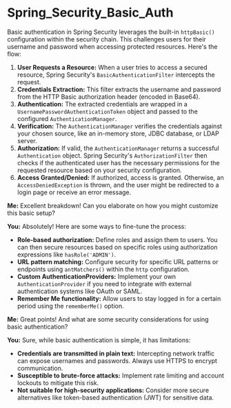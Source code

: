 # Spring_Security_Basic_Auth
Basic authentication in Spring Security leverages the built-in `httpBasic()` configuration within the security chain. This challenges users for their username and password when accessing protected resources. Here's the flow:

1. **User Requests a Resource:** When a user tries to access a secured resource, Spring Security's `BasicAuthenticationFilter` intercepts the request.
2. **Credentials Extraction:** This filter extracts the username and password from the HTTP Basic authorization header (encoded in Base64).
3. **Authentication:** The extracted credentials are wrapped in a `UsernamePasswordAuthenticationToken` object and passed to the configured `AuthenticationManager`.
4. **Verification:** The `AuthenticationManager` verifies the credentials against your chosen source, like an in-memory store, JDBC database, or LDAP server.
5. **Authorization:** If valid, the `AuthenticationManager` returns a successful `Authentication` object. Spring Security's `AuthorizationFilter` then checks if the authenticated user has the necessary permissions for the requested resource based on your security configuration.
6. **Access Granted/Denied:** If authorized, access is granted. Otherwise, an `AccessDeniedException` is thrown, and the user might be redirected to a login page or receive an error message.

**Me:** Excellent breakdown! Can you elaborate on how you might customize this basic setup?

**You:** Absolutely! Here are some ways to fine-tune the process:

* **Role-based authorization:** Define roles and assign them to users. You can then secure resources based on specific roles using authorization expressions like `hasRole('ADMIN')`.
* **URL pattern matching:** Configure security for specific URL patterns or endpoints using `antMatchers()` within the `http` configuration.
* **Custom AuthenticationProviders:** Implement your own `AuthenticationProvider` if you need to integrate with external authentication systems like OAuth or SAML.
* **Remember Me functionality:** Allow users to stay logged in for a certain period using the `rememberMe()` option.

**Me:** Great points! And what are some security considerations for using basic authentication?

**You:** Sure, while basic authentication is simple, it has limitations:

* **Credentials are transmitted in plain text:** Intercepting network traffic can expose usernames and passwords. Always use HTTPS to encrypt communication.
* **Susceptible to brute-force attacks:** Implement rate limiting and account lockouts to mitigate this risk.
* **Not suitable for high-security applications:** Consider more secure alternatives like token-based authentication (JWT) for sensitive data.